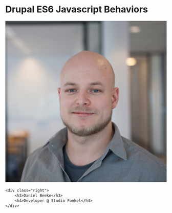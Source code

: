# Drupal ES6 Javascript Behaviors

<div class="author-info">
    <img class="author-image" src="resources/daniel.jpg">
    
    <div class="right">
        <h3>Daniel Beeke</h3>
        <h4>Developer @ Studio Fonkel</h4>
    </div>
    
</div>
